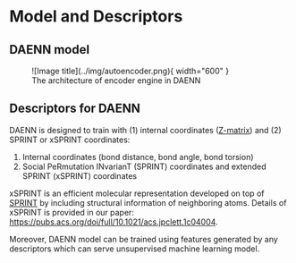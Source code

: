 # Model and Descriptors

## DAENN model

<figure markdown>
  ![Image title](../img/autoencoder.png){ width="600" }
  <figcaption>The architecture of encoder engine in DAENN</figcaption>
</figure>

## Descriptors for DAENN

DAENN is designed to train with (1) internal coordinates ([Z-matrix](https://en.wikipedia.org/wiki/Z-matrix_(chemistry))) and (2) SPRINT or xSPRINT coordinates:

1. Internal coordinates (bond distance, bond angle, bond torsion)
2. Social PeRmutation INvarianT (SPRINT) coordinates and extended SPRINT (xSPRINT) coordinates

xSPRINT is an efficient molecular representation developed on top of [SPRINT](https://journals.aps.org/prl/abstract/10.1103/PhysRevLett.107.085504) by including structural information of neighboring atoms. Details of xSPRINT is provided in our paper: https://pubs.acs.org/doi/full/10.1021/acs.jpclett.1c04004.

Moreover, DAENN model can be trained using features generated by any descriptors which can serve unsupervised machine learning model.

